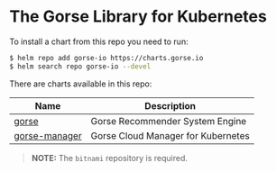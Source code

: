 # The Gorse Library for Kubernetes

To install a chart from this repo you need to run:

```bash
$ helm repo add gorse-io https://charts.gorse.io
$ helm search repo gorse-io --devel
```

There are charts available in this repo:

| Name | Description |
|-|-|
| [gorse](./charts/gorse) | Gorse Recommender System Engine |
| [gorse-manager](./charts/gorse-manager) | Gorse Cloud Manager for Kubernetes | 

> **NOTE:** The `bitnami` repository is required.
